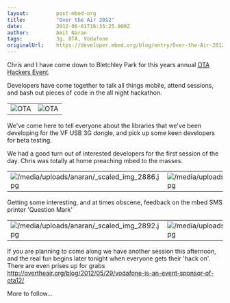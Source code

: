 ```yaml
---
layout:         post-mbed-org
title:          "Over the Air 2012"
date:           2012-06-01T16:35:25.000Z
author:         Amit Naran
tags:           3g, OTA, Vodafone
originalUrl:    https://developer.mbed.org/blog/entry/Over-the-Air-2012/
---
```


<p>Chris and I have come down to Bletchley Park for this years annual <a href="http://overtheair.org/blog/"
  rel="nofollow">OTA Hackers Event</a>.</p>
<p>Developers have come together to talk all things mobile, attend sessions,
  and bash out pieces of code in the all night hackathon.</p>
<table>
  <tr>
    <td>
      <img src="https://developer.mbed.org/media/uploads/anaran/x_scaled_img_2887.jpg.pagespeed.ic.bOgwXEtQLl.jpg"
      alt="OTA" title="OTA">
    </td>
    <td>
      <img src="https://developer.mbed.org/media/uploads/anaran/x_scaled_img_2891.jpg.pagespeed.ic.lRGIsH00wr.jpg"
      alt="OTA" title="OTA">
    </td>
  </tr>
</table>
<p>We&apos;ve come here to tell everyone about the libraries that we&apos;ve
  been developing for the VF USB 3G dongle, and pick up some keen developers
  for beta testing.</p>
<p>We had a good turn out of interested developers for the first session
  of the day. Chris was totally at home preaching mbed to the masses.</p>
<table>
  <tr>
    <td>
      <img src="https://developer.mbed.org/media/uploads/anaran/_scaled_img_2886.jpg"
      alt="/media/uploads/anaran/_scaled_img_2886.jpg" title="/media/uploads/anaran/_scaled_img_2886.jpg">
    </td>
    <td>
      <img src="https://developer.mbed.org/media/uploads/anaran/_scaled_img_2885.jpg"
      alt="/media/uploads/anaran/_scaled_img_2885.jpg" title="/media/uploads/anaran/_scaled_img_2885.jpg">
    </td>
  </tr>
</table>
<p>Getting some interesting, and at times obscene, feedback on the mbed SMS
  printer &apos;Question Mark&apos;</p>
<table>
  <tr>
    <td>
      <img src="https://developer.mbed.org/media/uploads/anaran/_scaled_img_2892.jpg"
      alt="/media/uploads/anaran/_scaled_img_2892.jpg" title="/media/uploads/anaran/_scaled_img_2892.jpg">
    </td>
    <td>
      <img src="https://developer.mbed.org/media/uploads/anaran/_scaled_printer.jpg"
      alt="/media/uploads/anaran/_scaled_printer.jpg" title="/media/uploads/anaran/_scaled_printer.jpg">
    </td>
  </tr>
</table>
<p>If you are planning to come along we have another session this afternoon,
  and the real fun begins later tonight when everyone gets their &apos;hack
  on&apos;. There are even prises up for grabs <a href="http://overtheair.org/blog/2012/05/29/vodafone-is-an-event-sponsor-of-ota12/"
  rel="nofollow">http://overtheair.org/blog/2012/05/29/vodafone-is-an-event-sponsor-of-ota12/</a> 
</p>
<p>More to follow...</p>
